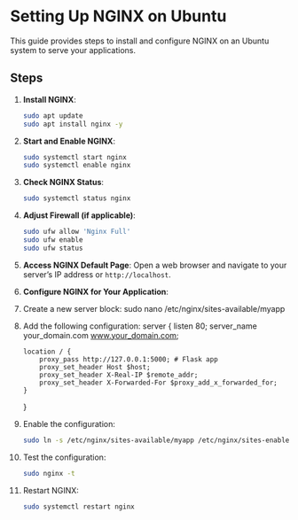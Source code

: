 # Setting Up NGINX on Ubuntu

This guide provides steps to install and configure NGINX on an Ubuntu system to serve your applications.

## Steps

1. **Install NGINX**:
   ```bash
   sudo apt update
   sudo apt install nginx -y
   ```
3. **Start and Enable NGINX**:
   ```bash
   sudo systemctl start nginx
   sudo systemctl enable nginx
   ```

5. **Check NGINX Status**:
   ```bash
   sudo systemctl status nginx
   ```
7. **Adjust Firewall (if applicable)**:
   ```bash
   sudo ufw allow 'Nginx Full'
   sudo ufw enable
   sudo ufw status
   ```

   
9. **Access NGINX Default Page**:
   Open a web browser and navigate to your server’s IP address or `http://localhost`.

11. **Configure NGINX for Your Application**:
   1. Create a new server block:
      sudo nano /etc/nginx/sites-available/myapp
   2. Add the following configuration:
      server {
          listen 80;
          server_name your_domain.com www.your_domain.com;

          location / {
              proxy_pass http://127.0.0.1:5000; # Flask app
              proxy_set_header Host $host;
              proxy_set_header X-Real-IP $remote_addr;
              proxy_set_header X-Forwarded-For $proxy_add_x_forwarded_for;
          }
      }
   3. Enable the configuration:
      ```bash
      sudo ln -s /etc/nginx/sites-available/myapp /etc/nginx/sites-enabled/
      ```
   5. Test the configuration:
      ```bash
      sudo nginx -t
      ```
   7. Restart NGINX:
      ```bash
      sudo systemctl restart nginx
      ```

